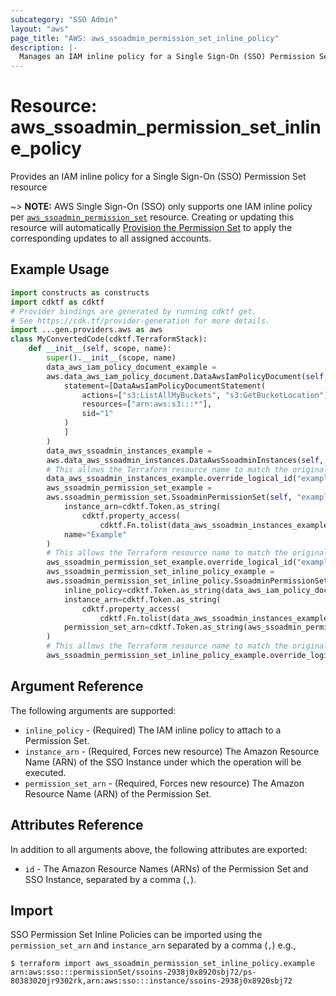 ```yaml
---
subcategory: "SSO Admin"
layout: "aws"
page_title: "AWS: aws_ssoadmin_permission_set_inline_policy"
description: |-
  Manages an IAM inline policy for a Single Sign-On (SSO) Permission Set
---
```


# Resource: aws_ssoadmin_permission_set_inline_policy

Provides an IAM inline policy for a Single Sign-On (SSO) Permission Set resource

~> **NOTE:** AWS Single Sign-On (SSO) only supports one IAM inline policy per [`aws_ssoadmin_permission_set`](ssoadmin_permission_set.html) resource.
Creating or updating this resource will automatically [Provision the Permission Set](https://docs.aws.amazon.com/singlesignon/latest/APIReference/API_ProvisionPermissionSet.html) to apply the corresponding updates to all assigned accounts.

## Example Usage

```python
import constructs as constructs
import cdktf as cdktf
# Provider bindings are generated by running cdktf get.
# See https://cdk.tf/provider-generation for more details.
import ...gen.providers.aws as aws
class MyConvertedCode(cdktf.TerraformStack):
    def __init__(self, scope, name):
        super().__init__(scope, name)
        data_aws_iam_policy_document_example =
        aws.data_aws_iam_policy_document.DataAwsIamPolicyDocument(self, "example",
            statement=[DataAwsIamPolicyDocumentStatement(
                actions=["s3:ListAllMyBuckets", "s3:GetBucketLocation"],
                resources=["arn:aws:s3:::*"],
                sid="1"
            )
            ]
        )
        data_aws_ssoadmin_instances_example =
        aws.data_aws_ssoadmin_instances.DataAwsSsoadminInstances(self, "example_1")
        # This allows the Terraform resource name to match the original name. You can remove the call if you don't need them to match.
        data_aws_ssoadmin_instances_example.override_logical_id("example")
        aws_ssoadmin_permission_set_example =
        aws.ssoadmin_permission_set.SsoadminPermissionSet(self, "example_2",
            instance_arn=cdktf.Token.as_string(
                cdktf.property_access(
                    cdktf.Fn.tolist(data_aws_ssoadmin_instances_example.arns), ["0"])),
            name="Example"
        )
        # This allows the Terraform resource name to match the original name. You can remove the call if you don't need them to match.
        aws_ssoadmin_permission_set_example.override_logical_id("example")
        aws_ssoadmin_permission_set_inline_policy_example =
        aws.ssoadmin_permission_set_inline_policy.SsoadminPermissionSetInlinePolicy(self, "example_3",
            inline_policy=cdktf.Token.as_string(data_aws_iam_policy_document_example.json),
            instance_arn=cdktf.Token.as_string(
                cdktf.property_access(
                    cdktf.Fn.tolist(data_aws_ssoadmin_instances_example.arns), ["0"])),
            permission_set_arn=cdktf.Token.as_string(aws_ssoadmin_permission_set_example.arn)
        )
        # This allows the Terraform resource name to match the original name. You can remove the call if you don't need them to match.
        aws_ssoadmin_permission_set_inline_policy_example.override_logical_id("example")
```

## Argument Reference

The following arguments are supported:

* `inline_policy` - (Required) The IAM inline policy to attach to a Permission Set.
* `instance_arn` - (Required, Forces new resource) The Amazon Resource Name (ARN) of the SSO Instance under which the operation will be executed.
* `permission_set_arn` - (Required, Forces new resource) The Amazon Resource Name (ARN) of the Permission Set.

## Attributes Reference

In addition to all arguments above, the following attributes are exported:

* `id` - The Amazon Resource Names (ARNs) of the Permission Set and SSO Instance, separated by a comma (`,`).

## Import

SSO Permission Set Inline Policies can be imported using the `permission_set_arn` and `instance_arn` separated by a comma (`,`) e.g.,

```
$ terraform import aws_ssoadmin_permission_set_inline_policy.example arn:aws:sso:::permissionSet/ssoins-2938j0x8920sbj72/ps-80383020jr9302rk,arn:aws:sso:::instance/ssoins-2938j0x8920sbj72
```

<!-- cache-key: cdktf-0.17.0-pre.15 input-bd141513789c0c65a220cc9c69297a02d468c0f0d6aa707aa110f30119769c8f -->